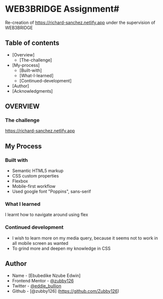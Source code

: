 # WEB3BRIDGE Assignment#

Re-creation of https://richard-sanchez.netlify.app under the supervision of WEB3BRIDGE

## Table of contents

- [Overview]
  - [The-challenge]
- [My-process]
  - [Built-with]
  - [What-I-learned]
  - [Continued-development]
- [Author]
- [Acknowledgments]

## OVERVIEW 

### The challenge
https://richard-sanchez.netlify.app 

## My Process

### Built with
- Semantic HTML5 markup
- CSS custom properties
- Flexbox
- Mobile-first workflow
- Used google font "Poppins", sans-serif

### What I learned
I learnt how to navigate around using flex 

### Continued development
- I wish to learn more on my media query, because it seems not to work in all mobile screen as wanted
- To grind more and deepen my knowledge in CSS 


## Author

- Name - [Ebubedike Nzube Edwin]
- Frontend Mentor - [@zubby126](https://www.frontendmentor.io/profile/Zubby126)
- Twitter - [@eddie_bullion](https://x.com/eddie_bullion?t=hKraQ43Xwien8NG-KkUqRQ&s=08)
- Github - [@zubby126] (https://github.com/Zubby126)